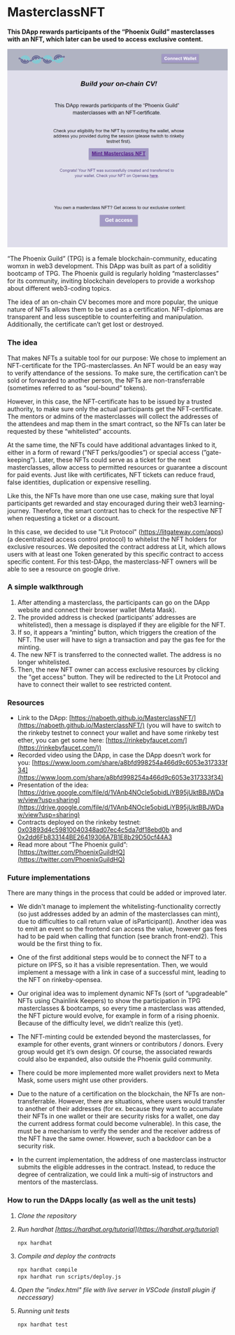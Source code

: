 # MasterclassNFT

**This DApp rewards participants of the “Phoenix Guild” masterclasses with an NFT, which later can be used to access exclusive content.**

![Screenshot of the front-end](https://github.com/naboeth/MasterclassNFT/blob/master/pictures/Screenshot%20.png)

“The Phoenix Guild” (TPG) is a female blockchain-community, educating womxn in web3 development. This DApp was built as part of a soliditiy bootcamp of TPG. The Phoenix guild is regularly holding “masterclasses” for its community, inviting blockchain developers to provide a workshop about different web3-coding topics.

The idea of an on-chain CV becomes more and more popular, the unique nature of NFTs allows them to be used as a certification. NFT-diplomas are transparent and less susceptible to counterfeiting and manipulation. Additionally, the certificate can’t get lost or destroyed.

### The idea

That makes NFTs a suitable tool for our purpose: We chose to implement an NFT-certificate for the TPG-masterclasses. An NFT would be an easy way to verify attendance of the sessions. To make sure, the certification can’t be sold or forwarded to another person, the NFTs are non-transferrable (sometimes referred to as “soul-bound” tokens).

However, in this case, the NFT-certificate has to be issued by a trusted authority, to make sure only the actual participants get the NFT-certificate. The mentors or admins of the masterclasses will collect the addresses of the attendees and map them in the smart contract, so the NFTs can later be requested by these “whitelisted” accounts.

At the same time, the NFTs could have additional advantages linked to it, either in a form of reward (”NFT perks/goodies”) or special access (”gate-keeping”). Later, these NFTs could serve as a ticket for the next masterclasses, allow access to permitted resources or guarantee a discount for paid events. Just like with certificates, NFT tickets can reduce fraud, false identities, duplication or expensive reselling.

Like this, the NFTs have more than one use case, making sure that loyal participants get rewarded and stay encouraged during their web3 learning-journey. Therefore, the smart contract has to check for the respective NFT when requesting a ticket or a discount.

In this case, we decided to use "Lit Protocol" (https://litgateway.com/apps) (a decentralized access control protocol) to whitelist the NFT holders for exclusive resources. We deposited the contract address at Lit, which allows users with at least one Token generated by this specific contract to access specific content. For this test-DApp, the masterclass-NFT owners will be able to see a resource on google drive.

### A simple walkthrough

1. After attending a masterclass, the participants can go on the DApp website and connect their browser wallet (Meta Mask).
2. The provided address is checked (participants’ addresses are whitelisted), then a message is displayed if they are eligible for the NFT.
3. If so, it appears a “minting” button, which triggers the creation of the NFT. The user will have to sign a transaction and pay the gas fee for the minting.
4. The new NFT is transferred to the connected wallet. The address is no longer whitelisted.
5. Then, the new NFT owner can access exclusive resources by clicking the "get access" button. They will be redirected to the Lit Protocol and have to connect their wallet to see restricted content.

### Resources

- Link to the DApp: [https://naboeth.github.io/MasterclassNFT/](https://naboeth.github.io/MasterclassNFT/) (you will have to switch to the rinkeby testnet to connect your wallet and have some rinkeby test ether, you can get some here: [https://rinkebyfaucet.com/](https://rinkebyfaucet.com/))
- Recorded video using the DApp, in case the DApp doesn’t work for you: [https://www.loom.com/share/a8bfd998254a466d9c6053e317333f34](https://www.loom.com/share/a8bfd998254a466d9c6053e317333f34)
- Presentation of the idea: [https://drive.google.com/file/d/1VAnb4NOcIe5obidLiYB95jUktBBJWDaw/view?usp=sharing](https://drive.google.com/file/d/1VAnb4NOcIe5obidLiYB95jUktBBJWDaw/view?usp=sharing)
- Contracts deployed on the rinkeby testnet: [0x03893d4c59810040348ad07ec4c5da7df18ebd0b](https://rinkeby.etherscan.io/address/0x03893d4c59810040348ad07ec4c5da7df18ebd0b) and [0x2dd6Fb833144BE26419306A7B1E8b29D50cf44A3](https://rinkeby.etherscan.io/address/0x2dd6Fb833144BE26419306A7B1E8b29D50cf44A3)
- Read more about “The Phoenix guild”: [https://twitter.com/PhoenixGuildHQ](https://twitter.com/PhoenixGuildHQ)

### Future implementations

There are many things in the process that could be added or improved later.

- We didn't manage to implement the whitelisting-functionality correctly (so just addresses added by an admin of the masterclasses can mint), due to difficulties to call return value of isParticipant(). Another idea was to emit an event so the frontend can access the value, however gas fees had to be paid when calling that function (see branch front-end2). This would be the first thing to fix.

- One of the first additional steps would be to connect the NFT to a picture on IPFS, so it has a visible representation. Then, we would implement a message with a link in case of a successful mint, leading to the NFT on rinkeby-opensea.

- Our original idea was to implement dynamic NFTs (sort of “upgradeable” NFTs using Chainlink Keepers) to show the participation in TPG masterclasses & bootcamps, so every time a masterclass was attended, the NFT picture would evolve, for example in form of a rising phoenix. Because of the difficulty level, we didn’t realize this (yet).

- The NFT-minting could be extended beyond the masterclasses, for example for other events, grant winners or contributors / donors. Every group would get it’s own design. Of course, the associated rewards could also be expanded, also outside the Phoenix guild community.

- There could be more implemented more wallet providers next to Meta Mask, some users might use other providers.

- Due to the nature of a certification on the blockchain, the NFTs are non-transferrable. However, there are situations, where users would transfer to another of their addresses (for ex. because they want to accumulate their NFTs in one wallet or their are security risks for a wallet, one day the current address format could become vulnerable). In this case, the must be a mechanism to verify the sender and the receiver address of the NFT have the same owner. However, such a backdoor can be a security risk.

- In the current implementation, the address of one masterclass instructor submits the eligible addresses in the contract. Instead, to reduce the degree of centralization, we could link a multi-sig of instructors and mentors of the masterclass.

### How to run the DApps locally (as well as the unit tests)

1. _Clone the repository_
2. _Run hardhat [https://hardhat.org/tutorial](https://hardhat.org/tutorial)_

   ```
   npx hardhat
   ```

3. _Compile and deploy the contracts_
   ```
   npx hardhat compile
   npx hardhat run scripts/deploy.js
   ```
4. _Open the "index.html" file with live server in VSCode (install plugin if neccessary)_
5. _Running unit tests_
   ```
   npx hardhat test
   ```
